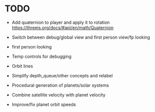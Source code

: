 # TODO

- Add quaternion to player and apply it to rotation
https://threejs.org/docs/#api/en/math/Quaternion

- Switch between debug/global view and first person view/fp looking
- first person looking



- Temp controls for debugging
- Orbit lines

- Simplify depth_queue/other concepts and relabel
- Procedural generation of planets/solar systems
- Combine satellite velocity with planet velocity
- Improve/fix planet orbit speeds

